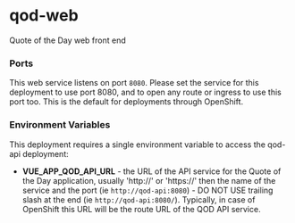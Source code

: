 # qod-web

Quote of the Day web front end

### Ports
This web service listens on port `8080`. Please set the service for this deployment to use port 8080, and to open any route or ingress to use this port too. This is the default for deployments through OpenShift.

### Environment Variables
This deployment requires a single environment variable to access the qod-api deployment:
- **VUE_APP_QOD_API_URL** - the URL of the API service for the Quote of the Day application, usually 'http://' or 'https://' then the name of the service and the port (ie `http://qod-api:8080`) - DO NOT USE trailing slash at the end (ie `http://qod-api:8080/`). Typically, in case of OpenShift this URL will be the route URL of the QOD API service.
